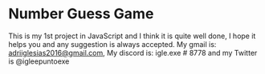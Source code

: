 # Number Guess Game
This is my 1st project in JavaScript and I think it is quite well done, I hope it helps you and any suggestion is always accepted. My gmail is: adriiglesias2016@gmail.com, My discord is: igle.exe # 8778 and my Twitter is @igleepuntoexe
